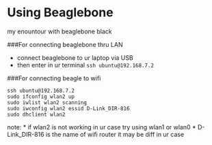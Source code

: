 # Using Beaglebone
my enountour with beaglebone black

###For connecting beaglebone thru LAN
 * connect beaglebone to ur laptop via USB
 * then enter in ur terminal
  `ssh ubuntu@192.168.7.2`

###For connecting beagle to wifi
```
ssh ubuntu@192.168.7.2
sudo ifconfig wlan2 up
sudo iwlist wlan2 scanning
sudo iwconfig wlan2 essid D-Link_DIR-816
sudo dhclient wlan2
```

note: * if wlan2 is not working in ur case try using wlan1 or wlan0
      * D-Link_DIR-816 is the name of wifi router it may be diff in ur case 

